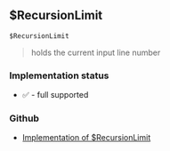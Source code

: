 ## $RecursionLimit

```
$RecursionLimit
```

> holds the current input line number
  
 







### Implementation status

* &#x2705; - full supported

### Github

* [Implementation of $RecursionLimit](https://github.com/axkr/symja_android_library/blob/master/symja_android_library/matheclipse-core/src/main/java/org/matheclipse/core/builtin/ConstantDefinitions.java#L498) 
